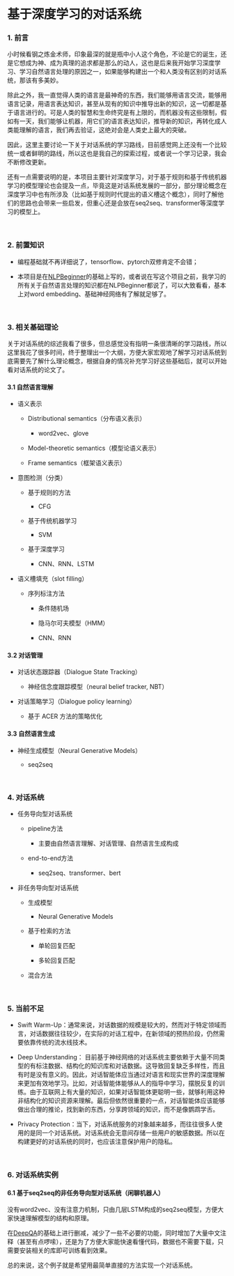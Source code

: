 # 基于深度学习的对话系统
### 1. 前言

小时候看钢之炼金术师，印象最深的就是瓶中小人这个角色，不论是它的诞生，还是它想成为神、成为真理的追求都是那么的动人，这也是后来我开始学习深度学习、学习自然语言处理的原因之一，如果能够构建出一个和人类没有区别的对话系统，那该有多美妙。

除此之外，我一直觉得人类的语言是最神奇的东西，我们能够用语言交流，能够用语言记录，用语言表达知识，甚至从现有的知识中推导出新的知识，这一切都是基于语言进行的。可是人类的智慧和生命终究是有上限的，而机器没有这些限制，假如有一天，我们能够让机器，用它们的语言表达知识，推导新的知识，再转化成人类能理解的语言，我们再去验证，这绝对会是人类史上最大的突破。

因此，这里主要讨论一下关于对话系统的学习路线，目前感觉网上还没有一个比较统一或者鲜明的路线，所以这也是我自己的探索过程，或者说一个学习记录，我会不断修改更新。

还有一点需要说明的是，本项目主要针对深度学习，对于基于规则和基于传统机器学习的模型理论也会提及一点，毕竟这是对话系统发展的一部分，部分理论概念在深度学习中也有所涉及（比如基于规则时代提出的语义槽这个概念），同时了解他们的思路也会带来一些启发，但重心还是会放在seq2seq、transformer等深度学习的模型上。

<br/>

### 2. 前置知识

* 编程基础就不再详细说了，tensorflow、pytorch双修肯定不会错；

* 本项目是在[NLPBeginner]("https://github.com/JesseYule/NLPBeginner")的基础上写的，或者说在写这个项目之前，我学习的所有关于自然语言处理的知识都在NLPBeginner都说了，可以大致看看，基本上对word embedding、基础神经网络有了解就足够了。

<br/>

### 3. 相关基础理论

关于对话系统的综述我看了很多，但总感觉没有指明一条很清晰的学习路线，所以这里我花了很多时间，终于整理出一个大纲，方便大家宏观地了解学习对话系统到底需要先了解什么理论概念，根据自身的情况补充学习好这些基础后，就可以开始看对话系统的论文了。

#### 3.1 自然语言理解

* 语义表示

  * Distributional semantics（分布语义表示）

    * word2vec、glove

  * Model-theoretic semantics（模型论语义表示）

  * Frame semantics（框架语义表示）

* 意图检测（分类）

  * 基于规则的方法

    * CFG

  * 基于传统机器学习

       * SVM

  * 基于深度学习

       * CNN、RNN、LSTM

* 语义槽填充（slot filling）

  * 序列标注方法

    * 条件随机场

    * 隐马尔可夫模型（HMM）

    * CNN、RNN

#### 3.2 对话管理

* 对话状态跟踪器（Dialogue State Tracking）

  * 神经信念度跟踪模型（neural belief tracker, NBT）

* 对话策略学习（Dialogue policy learning）

  * 基于 ACER 方法的策略优化

#### 3.3 自然语言生成

* 神经生成模型（Neural Generative Models）

  * seq2seq

 <br/>

### 4. 对话系统

* 任务导向型对话系统

  * pipeline方法

    * 主要由自然语言理解、对话管理、自然语言生成构成

  * end-to-end方法

    * seq2seq、transformer、bert

* 非任务导向型对话系统

  * 生成模型

    * Neural Generative Models

  * 基于检索的方法

    * 单轮回复匹配

    * 多轮回复匹配

  * 混合方法

 <br/>

### 5. 当前不足

- Swift Warm-Up：通常来说，对话数据的规模是较大的，然而对于特定领域而言，对话数据往往较少，在实际的对话工程中，在新领域的预热阶段，仍然需要依靠传统的流水线技术。

- Deep Understanding： 目前基于神经网络的对话系统主要依赖于大量不同类型的有标注数据、结构化的知识库和对话数据。这导致回复缺乏多样性，而且有时是没有意义的。因此，对话智能体应当通过对语言和现实世界的深度理解来更加有效地学习。比如，对话智能体能够从人的指导中学习，摆脱反复的训练。由于互联网上有大量的知识，如果对话智能体更聪明一些，就够利用这种非结构化的知识资源来理解。最后但依然很重要的一点，对话智能体应该能够做出合理的推论，找到新的东西，分享跨领域的知识，而不是像鹦鹉学舌。

- Privacy Protection：当下，对话系统服务的对象越来越多，而往往很多人使用的是同一个对话系统。对话系统会无意间存储一些用户的敏感数据。所以在构建更好的对话系统的同时，也应该注意保护用户的隐私。

 <br/>

### 6. 对话系统实例

#### 6.1 基于seq2seq的非任务导向型对话系统（闲聊机器人）

没有word2vec、没有注意力机制，只由几层LSTM构成的seq2seq模型，方便大家快速理解模型的结构和原理。

在[DeepQA](https://github.com/Conchylicultor/DeepQA)的基础上进行删减，减少了一些不必要的功能，同时增加了大量中文注释（甚至有点啰嗦），还是为了方便大家能快速看懂代码，数据也不需要下载，只需要安装相关的库即可训练看到效果。

总的来说，这个例子就是希望用最简单直接的方法实现一个对话系统。
